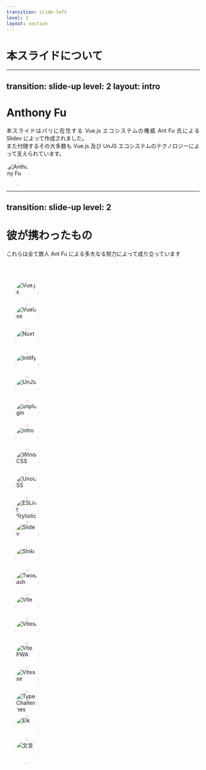 ```yaml
---
transition: slide-left
level: 2
layout: section
---
```


# 本スライドについて

---
transition: slide-up
level: 2
layout: intro
---

<div class="grid grid-cols-2 gap-20">

<div class="flex flex-col justify-center">

# Anthony Fu

本スライドはパリに在住する Vue.js エコシステムの権威 Ant Fu 氏による Slidev によって作成されました。\
また付随するその大多数も Vue.js 及び UnJS エコシステムのテクノロジーによって支えられています。

</div>

![Anthony Fu](https://avatars.githubusercontent.com/u/11247099?v=4)

</div>

<style>
  img {
    border-radius: 9999px;
  }

  p {
    text-align: justify;
  }
</style>

---
transition: slide-up
level: 2
---

# 彼が携わったもの

これらは全て鉄人 Ant Fu による多大なる努力によって成り立っています

<br/>
<br/>

<ul class="grid grid-cols-7 items-center gap-y-4">
<li><img src="/antfu/vue.js.svg" alt="Vue.js" /></li>
<li><img src="/antfu/vueuse.svg" alt="VueUse" /></li>
<li><img src="/antfu/nuxt.svg" alt="Nuxt" /></li>
<li><img src="/antfu/intlify.svg" alt="Intlify" /></li>
<li><img src="/antfu/unjs.svg" alt="UnJS" /></li>
<li><img src="/antfu/unplugin.svg" alt="unplugin" /></li>
<li><img src="/antfu/nitro.svg" alt="nitro" /></li>
<li><img src="/antfu/windi-css.svg" alt="Windi CSS" /></li>
<li><img src="/antfu/unocss.svg" alt="UnoCSS" /></li>
<li><img src="/antfu/eslint-stylistic.svg" alt="ESLint Stylistic" /></li>
<li><img src="/antfu/slidev.svg" alt="Slidev" /></li>
<li><img src="/antfu/shiki.svg" alt="Shiki" /></li>
<li><img src="/antfu/twoslash.svg" alt="Twoslash" /></li>
<li><img src="/antfu/vite.svg" alt="Vite" /></li>
<li><img src="/antfu/vitest.svg" alt="Vitest" /></li>
<li><img src="/antfu/vite-pwa.svg" alt="Vite PWA" /></li>
<li><img src="/antfu/vitesse.svg" alt="Vitesse" /></li>
<li><img src="/antfu/type-challenges.png" alt="Type Challenges" /></li>
<li><img src="/antfu/elk.svg" alt="Elk" /></li>
<li><img src="/antfu/wenyan.png" alt="文言" /></li>
</ul>

<style>
  li {
    list-style: none;
    padding: 0;
    margin: 0;
  }

  img {
    width: 60px;
    margin-inline: auto;
  }
</style>
